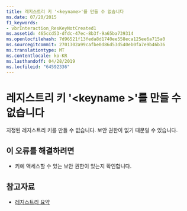 ```yaml
---
title: 레지스트리 키 '<keyname>'를 만들 수 없습니다
ms.date: 07/20/2015
f1_keywords:
- vbrInteraction_ResKeyNotCreated1
ms.assetid: 465ccd53-dfdc-47ec-8b3f-9a65ba739314
ms.openlocfilehash: 7d96521f13feda8d1740ee558eca125ee6a715a0
ms.sourcegitcommit: 2701302a99cafbe0d86d53d540eb0fa7e9b46b36
ms.translationtype: MT
ms.contentlocale: ko-KR
ms.lasthandoff: 04/28/2019
ms.locfileid: "64592336"
---
```

# <a name="registry-key-keyname-could-not-be-created"></a>레지스트리 키 '\<keyname >'를 만들 수 없습니다
지정된 레지스트리 키를 만들 수 없습니다. 보안 권한이 없기 때문일 수 있습니다.  
  
## <a name="to-correct-this-error"></a>이 오류를 해결하려면  
  
- 키에 액세스할 수 있는 보안 권한이 있는지 확인합니다.  
  
## <a name="see-also"></a>참고자료

- [레지스트리 요약](../../visual-basic/language-reference/keywords/registry-summary.md)
